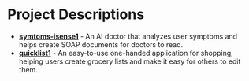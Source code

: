 # Project Descriptions

- **[symtoms-isense1](https://github.com/2Ricky3/symtoms-isense1.git)** - An AI doctor that analyzes user symptoms and helps create SOAP documents for doctors to read.
- **[quicklist1](https://github.com/2Ricky3/quicklist1.git)** - An easy-to-use one-handed application for shopping, helping users create grocery lists and make it easy for others to edit them.
